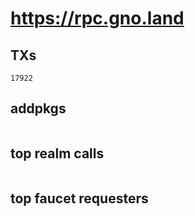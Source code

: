 # https://rpc.gno.land

## TXs
```
17922
```

## addpkgs
```
```

## top realm calls
```
```

## top faucet requesters
```
```


